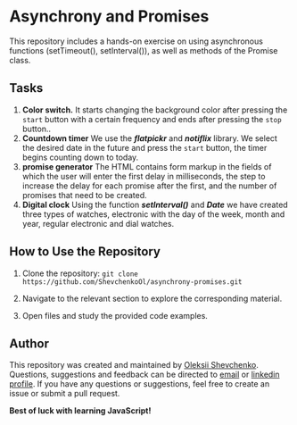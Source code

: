 # Asynchrony and Promises
This repository includes a hands-on exercise on using asynchronous functions (setTimeout(), setInterval()), as well as methods of the Promise class.

## Tasks

1. **Color switch.**
It starts changing the background color after pressing the ```start``` button with a certain frequency and ends after pressing the ```stop``` button..
2. **Countdown timer**
We use the __*flatpickr*__ and __*notiflix*__ library. We select the desired date in the future and press the ```start``` button, the timer begins counting down to today.
3. **promise generator**
The HTML contains form markup in the fields of which the user will enter the first delay in milliseconds, the step to increase the delay for each promise after the first, and the number of promises that need to be created.
4. **Digital clock**
Using the function __*setInterval()*__ and __*Date*__ we have created three types of watches, electronic with the day of the week, month and year, regular electronic and dial watches.

## How to Use the Repository

1. Clone the repository: `git clone https://github.com/ShevchenkoOl/asynchrony-promises.git`

2. Navigate to the relevant section to explore the corresponding material.

3. Open files and study the provided code examples.

## Author
This repository was created and maintained by [Oleksii Shevchenko](https://shevchenkool.github.io/portfolio/). Questions, suggestions and feedback can be directed to [email](uzlabini@gmail.com) or [linkedin profile](linkedin.com/in/oleksii-shevchenko-535ab61b8).
If you have any questions or suggestions, feel free to create an issue or submit a pull request.

**Best of luck with learning JavaScript!**
